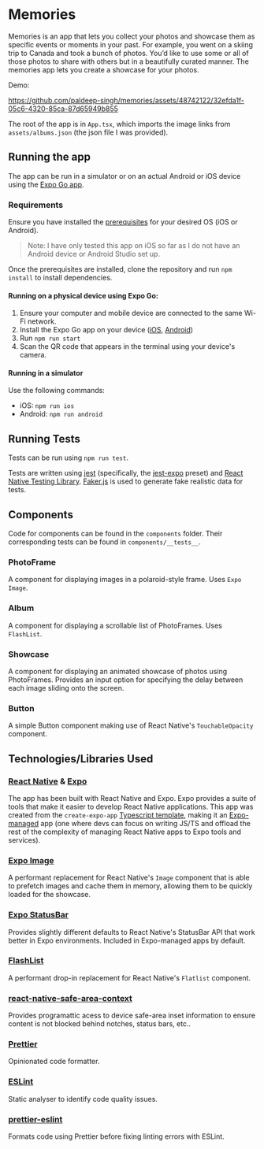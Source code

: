 # Memories

Memories is an app that lets you collect your photos and showcase them as specific events or moments in your past. For example, you went on a skiing trip to Canada and took a bunch of photos. You’d like to use some or all of those photos to share with others but in a beautifully curated manner. The memories app lets you create a showcase for your photos.

Demo:

https://github.com/paldeep-singh/memories/assets/48742122/32efda1f-05c6-4320-85ca-87d65949b855

The root of the app is in `App.tsx`, which imports the image links from `assets/albums.json` (the json file I was provided).

## Running the app

The app can be run in a simulator or on an actual Android or iOS device using the [Expo Go app](https://expo.dev/go).

### Requirements

Ensure you have installed the [prerequisites](https://docs.expo.dev/guides/local-app-development/#prerequisites) for your desired OS (iOS or Android).

> Note: I have only tested this app on iOS so far as I do not have an Android device or Android Studio set up.

Once the prerequisites are installed, clone the repository and run `npm install` to install dependencies.

#### Running on a physical device using Expo Go:

1. Ensure your computer and mobile device are connected to the same Wi-Fi network.
2. Install the Expo Go app on your device ([iOS](https://apps.apple.com/us/app/expo-go/id982107779), [Android](https://play.google.com/store/apps/details?id=host.exp.exponent&pli=1))
3. Run `npm run start`
4. Scan the QR code that appears in the terminal using your device's camera.

#### Running in a simulator

Use the following commands:

- iOS: `npm run ios`
- Android: `npm run android`

## Running Tests

Tests can be run using `npm run test`.

Tests are written using [jest](https://jestjs.io/) (specifically, the [jest-expo](https://www.npmjs.com/package/jest-expo) preset) and [React Native Testing Library](https://callstack.github.io/react-native-testing-library/). [Faker.js](https://fakerjs.dev/) is used to generate fake realistic data for tests.

## Components

Code for components can be found in the `components` folder. Their corresponding tests can be found in `components/__tests__`.

### PhotoFrame

A component for displaying images in a polaroid-style frame. Uses `Expo Image`.

### Album

A component for displaying a scrollable list of PhotoFrames. Uses `FlashList`.

### Showcase

A component for displaying an animated showcase of photos using PhotoFrames. Provides an input option for specifying the delay between each image sliding onto the screen.

### Button

A simple Button component making use of React Native's `TouchableOpacity` component.

## Technologies/Libraries Used

### [React Native](https://reactnative.dev/) & [Expo](https://docs.expo.dev/faq/)

The app has been built with React Native and Expo. Expo provides a suite of tools that make it easier to develop React Native applications. This app was created from the `create-expo-app` [Typescript template](https://docs.expo.dev/guides/typescript/#get-started), making it an [Expo-managed](https://docs.expo.dev/archive/managed-vs-bare/) app (one where devs can focus on writing JS/TS and offload the rest of the complexity of managing React Native apps to Expo tools and services).

### [Expo Image](https://docs.expo.dev/versions/latest/sdk/image/)

A performant replacement for React Native's `Image` component that is able to prefetch images and cache them in memory, allowing them to be quickly loaded for the showcase.

### [Expo StatusBar](https://docs.expo.dev/versions/latest/sdk/status-bar/)

Provides slightly different defaults to React Native's StatusBar API that work better in Expo environments. Included in Expo-managed apps by default.

### [FlashList](https://docs.expo.dev/versions/latest/sdk/flash-list/)

A performant drop-in replacement for React Native's `Flatlist` component.

### [react-native-safe-area-context](https://github.com/th3rdwave/react-native-safe-area-context)

Provides programattic acess to device safe-area inset information to ensure content is not blocked behind notches, status bars, etc..

### [Prettier](https://prettier.io/)

Opinionated code formatter.

### [ESLint](https://eslint.org/)

Static analyser to identify code quality issues.

### [prettier-eslint](https://github.com/prettier/prettier-eslint)

Formats code using Prettier before fixing linting errors with ESLint.
